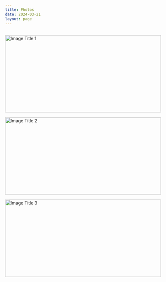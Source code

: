 ```yaml
---
title: Photos
date: 2024-03-21
layout: page
---
```


<div class="gallery-grid">
  <img class="gallery-photo" src="/images/photo1.jpg" alt="Image Title 1">
  <img class="gallery-photo" src="/images/photo2.jpg" alt="Image Title 2">
  <img class="gallery-photo" src="/images/photo3.jpg" alt="Image Title 3">
</div>

<style>
.gallery-grid {
  display: grid;
  grid-template-columns: repeat(auto-fill, minmax(250px, 1fr));
  gap: 1rem;
  padding: 1rem 0;
}

.gallery-photo {
  width: 100%;
  height: 250px;
  object-fit: cover;
  cursor: pointer;
  transition: transform 0.2s;
}

.gallery-photo:hover {
  transform: scale(1.02);
}
</style> 